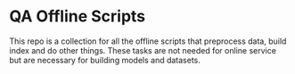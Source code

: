 # QA Offline Scripts

This repo is a collection for all the offline scripts that preprocess data, build index and do other things. 
These tasks are not needed for online service but are necessary for building models and datasets.
